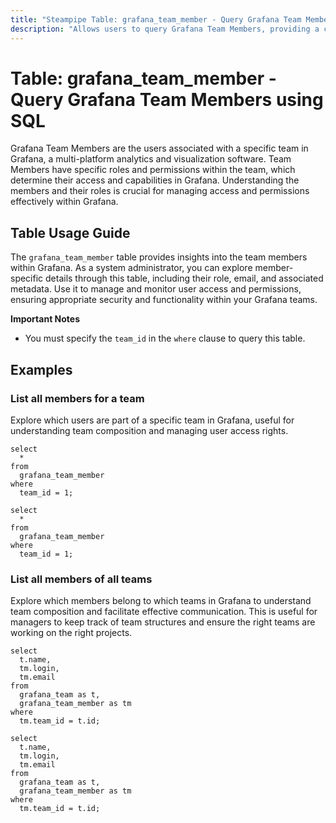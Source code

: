 ```yaml
---
title: "Steampipe Table: grafana_team_member - Query Grafana Team Members using SQL"
description: "Allows users to query Grafana Team Members, providing a comprehensive view of all the team members and their associated details."
---
```


# Table: grafana_team_member - Query Grafana Team Members using SQL

Grafana Team Members are the users associated with a specific team in Grafana, a multi-platform analytics and visualization software. Team Members have specific roles and permissions within the team, which determine their access and capabilities in Grafana. Understanding the members and their roles is crucial for managing access and permissions effectively within Grafana.

## Table Usage Guide

The `grafana_team_member` table provides insights into the team members within Grafana. As a system administrator, you can explore member-specific details through this table, including their role, email, and associated metadata. Use it to manage and monitor user access and permissions, ensuring appropriate security and functionality within your Grafana teams.

**Important Notes**
- You must specify the `team_id` in the `where` clause to query this table.

## Examples

### List all members for a team
Explore which users are part of a specific team in Grafana, useful for understanding team composition and managing user access rights.

```sql+postgres
select
  *
from
  grafana_team_member
where
  team_id = 1;
```

```sql+sqlite
select
  *
from
  grafana_team_member
where
  team_id = 1;
```

### List all members of all teams
Explore which members belong to which teams in Grafana to understand team composition and facilitate effective communication. This is useful for managers to keep track of team structures and ensure the right teams are working on the right projects.

```sql+postgres
select
  t.name,
  tm.login,
  tm.email
from
  grafana_team as t,
  grafana_team_member as tm
where
  tm.team_id = t.id;
```

```sql+sqlite
select
  t.name,
  tm.login,
  tm.email
from
  grafana_team as t,
  grafana_team_member as tm
where
  tm.team_id = t.id;
```